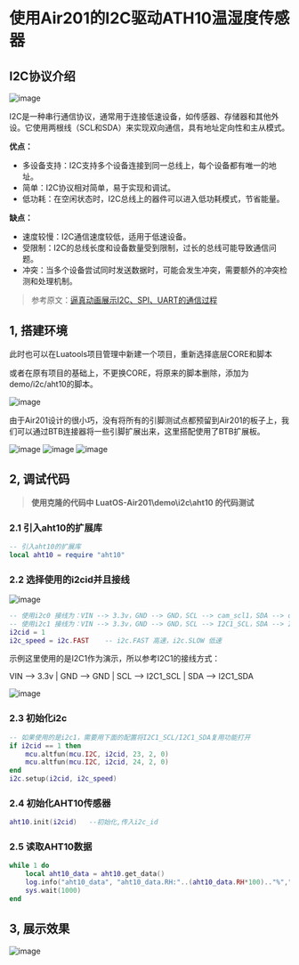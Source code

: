 # 使用Air201的I2C驱动ATH10温湿度传感器
## I2C协议介绍

![image](image/i2c_1.gif) 

I2C是一种串行通信协议，通常用于连接低速设备，如传感器、存储器和其他外设。它使用两根线（SCL和SDA）来实现双向通信，具有地址定向性和主从模式。

**优点：**

- 多设备支持：I2C支持多个设备连接到同一总线上，每个设备都有唯一的地址。
- 简单：I2C协议相对简单，易于实现和调试。
- 低功耗：在空闲状态时，I2C总线上的器件可以进入低功耗模式，节省能量。

**缺点：**

- 速度较慢：I2C通信速度较低，适用于低速设备。
- 受限制：I2C的总线长度和设备数量受到限制，过长的总线可能导致通信问题。
- 冲突：当多个设备尝试同时发送数据时，可能会发生冲突，需要额外的冲突检测和处理机制。

> 参考原文：[逼真动画展示I2C、SPI、UART的通信过程](https://mp.weixin.qq.com/s/d-BkHdBCnMH0uGmXF1r0xg)

## 1, 搭建环境

此时也可以在Luatools项目管理中新建一个项目，重新选择底层CORE和脚本

或者在原有项目的基础上，不更换CORE，将原来的脚本删除，添加为demo/i2c/aht10的脚本。

![image](image/i2c_2.png) 

由于Air201设计的很小巧，没有将所有的引脚测试点都预留到Air201的板子上，我们可以通过BTB连接器将一些引脚扩展出来，这里搭配使用了BTB扩展板。

![image](image/i2c_3.png) 
![image](image/i2c_3.png) 
![image](image/i2c_4.png) 


## 2, 调试代码

> **使用克隆的代码中 LuatOS-Air201\demo\i2c\aht10 的代码测试**

###  2.1 引入aht10的扩展库

```Lua
-- 引入aht10的扩展库
local aht10 = require "aht10"
```

###   2.2 选择使用的i2cid并且接线

![image](image/i2c_5.png) 

```Lua
-- 使用i2c0 接线为：VIN --> 3.3v，GND --> GND，SCL --> cam_scl1，SDA --> cam_sda1
-- 使用i2c1 接线为：VIN --> 3.3v，GND --> GND，SCL --> I2C1_SCL，SDA --> I2C1_SDA
i2cid = 1
i2c_speed = i2c.FAST    -- i2c.FAST 高速，i2c.SLOW 低速
```

 示例这里使用的是I2C1作为演示，所以参考I2C1的接线方式：

 VIN --> 3.3v | GND --> GND | SCL --> I2C1_SCL | SDA --> I2C1_SDA 

![image](image/i2c_6.jpg) 


###  2.3 初始化i2c

```Lua
-- 如果使用的是i2c1，需要用下面的配置将I2C1_SCL/I2C1_SDA复用功能打开
if i2cid == 1 then
    mcu.altfun(mcu.I2C, i2cid, 23, 2, 0)
    mcu.altfun(mcu.I2C, i2cid, 24, 2, 0)
end
i2c.setup(i2cid, i2c_speed)
```

###  2.4 初始化AHT10传感器

```Lua
aht10.init(i2cid)   --初始化,传入i2c_id
```

###  2.5 读取AHT10数据

```Lua
while 1 do
    local aht10_data = aht10.get_data()
    log.info("aht10_data", "aht10_data.RH:"..(aht10_data.RH*100).."%","aht10_data.T"..(aht10_data.T).."℃")
    sys.wait(1000)
end
```

##  3, 展示效果

![image](image/i2c_7.png) 
